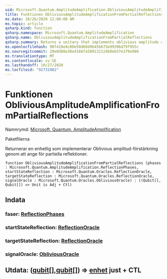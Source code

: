 ```yaml
---
uid: Microsoft.Quantum.AmplitudeAmplification.ObliviousAmplitudeAmplificationFromPartialReflections
title: Funktionen ObliviousAmplitudeAmplificationFromPartialReflections
ms.date: 10/26/2020 12:00:00 AM
ms.topic: article
qsharp.kind: function
qsharp.namespace: Microsoft.Quantum.AmplitudeAmplification
qsharp.name: ObliviousAmplitudeAmplificationFromPartialReflections
qsharp.summary: Returns a unitary that implements oblivious amplitude amplification by specifying for partial reflections.
ms.openlocfilehash: 98f410e4c00e50d60d9b45b675e99396d79f955c
ms.sourcegitcommit: 29e0d88a30e4166fa580132124b0eb57e1f0e986
ms.translationtype: MT
ms.contentlocale: sv-SE
ms.lasthandoff: 10/27/2020
ms.locfileid: "92731982"
---
```

# <a name="obliviousamplitudeamplificationfrompartialreflections-function"></a>Funktionen ObliviousAmplitudeAmplificationFromPartialReflections

Namnrymd: [Microsoft. Quantum. AmplitudeAmplification](xref:Microsoft.Quantum.AmplitudeAmplification)

Paketfilerna [](https://nuget.org/packages/)


Returnerar en enhetlig som implementerar Oblivious amplitud-förstärkning genom att ange för partiella reflektioner.

```qsharp
function ObliviousAmplitudeAmplificationFromPartialReflections (phases : Microsoft.Quantum.AmplitudeAmplification.ReflectionPhases, startStateReflection : Microsoft.Quantum.Oracles.ReflectionOracle, targetStateReflection : Microsoft.Quantum.Oracles.ReflectionOracle, signalOracle : Microsoft.Quantum.Oracles.ObliviousOracle) : ((Qubit[], Qubit[]) => Unit is Adj + Ctl)
```


## <a name="input"></a>Indata

### <a name="phases--reflectionphases"></a>faser: [ReflectionPhases](xref:Microsoft.Quantum.AmplitudeAmplification.ReflectionPhases)




### <a name="startstatereflection--reflectionoracle"></a>startStateReflection: [ReflectionOracle](xref:Microsoft.Quantum.Oracles.ReflectionOracle)




### <a name="targetstatereflection--reflectionoracle"></a>targetStateReflection: [ReflectionOracle](xref:Microsoft.Quantum.Oracles.ReflectionOracle)




### <a name="signaloracle--obliviousoracle"></a>signalOracle: [ObliviousOracle](xref:Microsoft.Quantum.Oracles.ObliviousOracle)





## <a name="output--qubitqubit--unit-adj--ctl"></a>Utdata: ([qubit](xref:microsoft.quantum.lang-ref.qubit)[],[qubit](xref:microsoft.quantum.lang-ref.qubit)[]) => [enhet](xref:microsoft.quantum.lang-ref.unit) just + CTL

